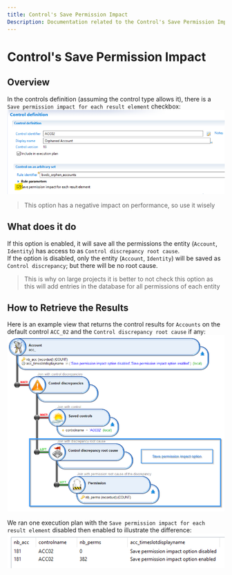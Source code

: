 ```yaml
---
title: Control's Save Permission Impact
Description: Documentation related to the Control's Save Permission Impact
---
```


# Control's Save Permission Impact

## Overview

In the controls definition (assuming the control type allows it), there is a `Save permission impact for each result element` checkbox:  
![Control save permission impact](./images/control_permission_impact_option.png "Control save permission impact checkbox")  

> This option has a negative impact on performance, so use it wisely  

## What does it do

If this option is enabled, it will save all the permissions the entity (`Account`, `Identity`) has access to as `Control discrepancy root cause`.  
If the option is disabled, only the entity (`Account`, `Identity`) will be saved as `Control discrepancy`; but there will be no root cause.  

> This is why on large projects it is better to not check this option as this will add entries in the database for all permissions of each entity

## How to Retrieve the Results

Here is an example view that returns the control results for `Accounts` on the default control `ACC_02` and the `Control discrepancy root cause` if any:  
![Control save permission impact view](./images/save_permission_impact_view.png "Control save permission impact view")  

We ran one execution plan with the `Save permission impact for each result element` disabled then enabled to illustrate the difference:  
![Controls save permission impact results](./images/save_permission_impact_view_results.png "Control save permission impact results")  
